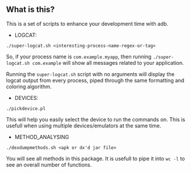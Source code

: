 What is this?
-------------

This is a set of scripts to enhance your development time with adb.

* LOGCAT:

`./super-logcat.sh <interesting-process-name-regex-or-tag>`

So, if your process name is `com.example.myapp`, then running `./super-logcat.sh com.example` will show all messages related to your application.

Running the `super-logcat.sh` script with no arguments will display the logcat output from every process, piped through the same formatting and coloring algorithm.


* DEVICES:

`./pickdevice.pl`

This will help you easily select the device to run the commands on. This is usefull when using multiple devices/emulators at the same time.


* METHOD_ANALYSING

`./dexdumpmethods.sh <apk or dx'd jar file>`

You will see all methods in this package. It is usefull to pipe it into `wc -l` to see an overall number of functions.
